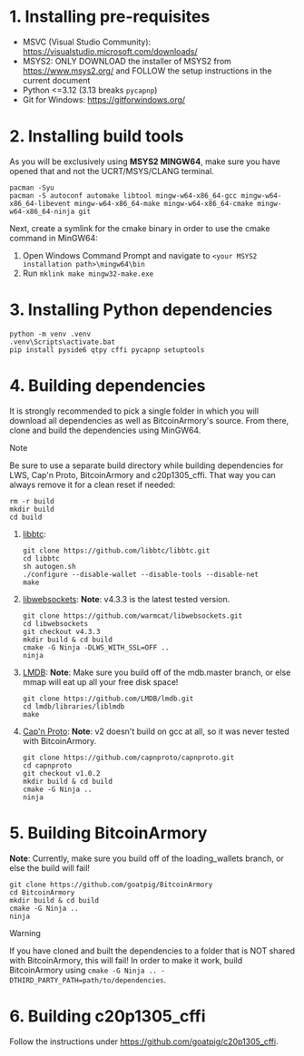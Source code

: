 # 1. Installing pre-requisites
* MSVC (Visual Studio Community): https://visualstudio.microsoft.com/downloads/
* MSYS2: ONLY DOWNLOAD the installer of MSYS2 from https://www.msys2.org/ and FOLLOW the setup instructions in the current document
* Python <=3.12 (3.13 breaks `pycapnp`)
* Git for Windows: https://gitforwindows.org/

# 2. Installing build tools
As you will be exclusively using **MSYS2 MINGW64**, make sure you have opened that and not the UCRT/MSYS/CLANG terminal.
```
pacman -Syu
pacman -S autoconf automake libtool mingw-w64-x86_64-gcc mingw-w64-x86_64-libevent mingw-w64-x86_64-make mingw-w64-x86_64-cmake mingw-w64-x86_64-ninja git
```
Next, create a symlink for the cmake binary in order to use the cmake command in MinGW64:

1. Open Windows Command Prompt and navigate to `<your MSYS2 installation path>\mingw64\bin`
2. Run `mklink make mingw32-make.exe`

# 3. Installing Python dependencies
```
python -m venv .venv
.venv\Scripts\activate.bat
pip install pyside6 qtpy cffi pycapnp setuptools
```

# 4. Building dependencies
It is strongly recommended to pick a single folder in which you will download all dependencies as well as BitcoinArmory's source. From there, clone and build the dependencies using MinGW64.
> [!NOTE]
> Be sure to use a separate build directory while building dependencies for LWS, Cap'n Proto, BitcoinArmory and c20p1305_cffi. That way you can always remove it for a clean reset if needed:
> ```
> rm -r build 
> mkdir build 
> cd build 
> ```
1. [libbtc](https://github.com/libbtc/libbtc):
   ```
   git clone https://github.com/libbtc/libbtc.git
   cd libbtc
   sh autogen.sh
   ./configure --disable-wallet --disable-tools --disable-net
   make
   ```
2. [libwebsockets](https://github.com/warmcat/libwebsockets):
   **Note**: v4.3.3 is the latest tested version.
   ```
   git clone https://github.com/warmcat/libwebsockets.git
   cd libwebsockets
   git checkout v4.3.3
   mkdir build & cd build
   cmake -G Ninja -DLWS_WITH_SSL=OFF ..
   ninja
   ```
3. [LMDB](https://github.com/LMDB/lmdb):
   **Note**: Make sure you build off of the mdb.master branch, or else mmap will eat up all your free disk space!
   ```
   git clone https://github.com/LMDB/lmdb.git
   cd lmdb/libraries/liblmdb
   make
   ```
4. [Cap'n Proto](https://github.com/capnproto/capnproto):
   **Note**: v2 doesn't build on gcc at all, so it was never tested with BitcoinArmory.
   ```
   git clone https://github.com/capnproto/capnproto.git
   cd capnproto
   git checkout v1.0.2
   mkdir build & cd build
   cmake -G Ninja ..
   ninja
   ```
# 5. Building BitcoinArmory
  **Note**: Currently, make sure you build off of the loading_wallets branch, or else the build will fail!
```
git clone https://github.com/goatpig/BitcoinArmory
cd BitcoinArmory
mkdir build & cd build
cmake -G Ninja ..
ninja
```
> [!WARNING]
> If you have cloned and built the dependencies to a folder that is NOT shared with BitcoinArmory, this will fail! In order to make it work, build BitcoinArmory using `cmake -G Ninja .. -DTHIRD_PARTY_PATH=path/to/dependencies`.

# 6. Building c20p1305_cffi
Follow the instructions under https://github.com/goatpig/c20p1305_cffi.